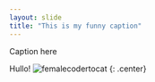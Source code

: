 ```yaml
---
layout: slide
title: "This is my funny caption"
---
```


Caption here

Hullo!
![femalecodertocat](https://octodex.github.com/images/femalecodertocat.png)
{: .center}
